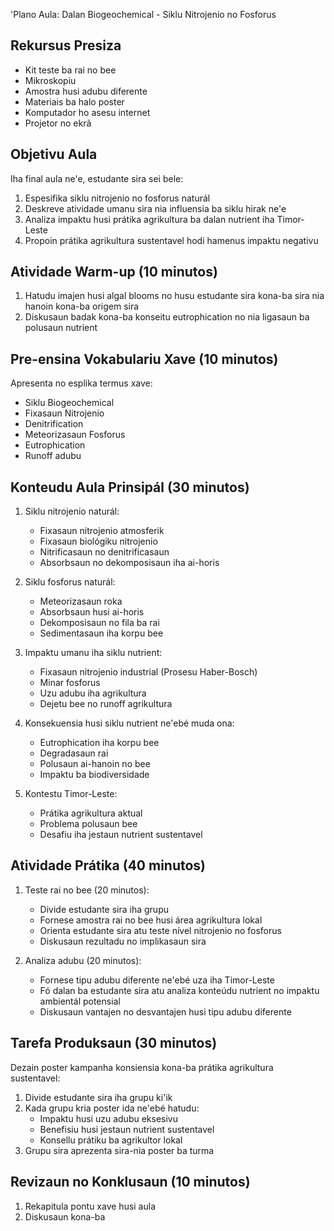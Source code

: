 'Plano Aula: Dalan Biogeochemical - Siklu Nitrojenio no Fosforus

## Rekursus Presiza

- Kit teste ba rai no bee
- Mikroskopiu
- Amostra husi adubu diferente
- Materiais ba halo poster
- Komputador ho asesu internet
- Projetor no ekrã

## Objetivu Aula

Iha final aula ne'e, estudante sira sei bele:
1. Espesifika siklu nitrojenio no fosforus naturál
2. Deskreve atividade umanu sira nia influensia ba siklu hirak ne'e
3. Analiza impaktu husi prátika agrikultura ba dalan nutrient iha Timor-Leste
4. Propoin prátika agrikultura sustentavel hodi hamenus impaktu negativu

## Atividade Warm-up (10 minutos)

1. Hatudu imajen husi algal blooms no husu estudante sira kona-ba sira nia hanoin kona-ba origem sira
2. Diskusaun badak kona-ba konseitu eutrophication no nia ligasaun ba polusaun nutrient

## Pre-ensina Vokabulariu Xave (10 minutos)

Apresenta no esplika termus xave:
- Siklu Biogeochemical
- Fixasaun Nitrojenio
- Denitrification
- Meteorizasaun Fosforus
- Eutrophication
- Runoff adubu

## Konteudu Aula Prinsipál (30 minutos)

1. Siklu nitrojenio naturál:
   - Fixasaun nitrojenio atmosferik
   - Fixasaun biológiku nitrojenio
   - Nitrificasaun no denitrificasaun
   - Absorbsaun no dekomposisaun iha ai-horis

2. Siklu fosforus naturál:
   - Meteorizasaun roka
   - Absorbsaun husi ai-horis
   - Dekomposisaun no fila ba rai
   - Sedimentasaun iha korpu bee

3. Impaktu umanu iha siklu nutrient:
   - Fixasaun nitrojenio industrial (Prosesu Haber-Bosch)
   - Minar fosforus
   - Uzu adubu iha agrikultura
   - Dejetu bee no runoff agrikultura

4. Konsekuensia husi siklu nutrient ne'ebé muda ona:
   - Eutrophication iha korpu bee
   - Degradasaun rai
   - Polusaun ai-hanoin no bee
   - Impaktu ba biodiversidade

5. Kontestu Timor-Leste:
   - Prátika agrikultura aktual
   - Problema polusaun bee
   - Desafiu iha jestaun nutrient sustentavel

## Atividade Prátika (40 minutos)

1. Teste rai no bee (20 minutos):
   - Divide estudante sira iha grupu
   - Fornese amostra rai no bee husi área agrikultura lokal
   - Orienta estudante sira atu teste nível nitrojenio no fosforus
   - Diskusaun rezultadu no implikasaun sira

2. Analiza adubu (20 minutos):
   - Fornese tipu adubu diferente ne'ebé uza iha Timor-Leste
   - Fó dalan ba estudante sira atu analiza konteúdu nutrient no impaktu ambientál potensial
   - Diskusaun vantajen no desvantajen husi tipu adubu diferente

## Tarefa Produksaun (30 minutos)

Dezain poster kampanha konsiensia kona-ba prátika agrikultura sustentavel:
1. Divide estudante sira iha grupu ki'ik
2. Kada grupu kria poster ida ne'ebé hatudu:
   - Impaktu husi uzu adubu eksesivu
   - Benefisiu husi jestaun nutrient sustentavel
   - Konsellu prátiku ba agrikultor lokal
3. Grupu sira aprezenta sira-nia poster ba turma

## Revizaun no Konklusaun (10 minutos)

1. Rekapitula pontu xave husi aula
2. Diskusaun kona-ba